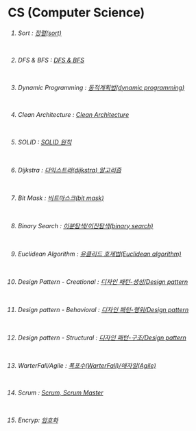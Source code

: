 # CS (Computer Science)

<h6>  
  
1. Sort : <a href="https://github.com/kimTH65/CS/blob/main/1%20-%20%EC%A0%95%EB%A0%AC.md">정렬(sort)</a> 
 
<br> 

2. DFS & BFS : <a href="https://github.com/kimTH65/CS/blob/main/2%20-%20DFS%20%26%20BFS.md">DFS & BFS</a> <br>

<br>

3. Dynamic Programming : <a href="https://github.com/kimTH65/CS/blob/main/3%20-%20%EB%8F%99%EC%A0%81%20%EA%B3%84%ED%9A%8D%EB%B2%95.md">동적계획법(dynamic programming) </a>

<br>

4. Clean Architecture : <a href="https://github.com/kimTH65/CS/blob/main/4%20-%20clean%20architecture.md">Clean Architecture</a>

<br>

5. SOLID : <a href="https://github.com/kimTH65/CS/blob/main/5%20-%20SOLID%20%EC%9B%90%EC%B9%99.md">SOLID 원칙</a> 

<br>

6. Dijkstra : <a href="https://github.com/kimTH65/CS/blob/main/6%20-%20%EB%8B%A4%EC%9D%B5%EC%8A%A4%ED%8A%B8%EB%9D%BC.md">다익스트라(dijkstra) 알고리즘</a> 

<br>

7. Bit Mask : <a href="https://github.com/kimTH65/CS/blob/main/7%20-%20%EB%B9%84%ED%8A%B8%EB%A7%88%EC%8A%A4%ED%81%AC.md">비트마스크(bit mask)</a> 

<br>

8. Binary Search : <a href="https://github.com/kimTH65/CS/blob/main/8%20-%20%EC%9D%B4%EB%B6%84%20%ED%83%90%EC%83%89.md">이분탐색/이진탐색(binary search)</a> 
 
<br>

9. Euclidean Algorithm : <a href="https://github.com/kimTH65/CS/blob/main/9%20-%20%EC%9C%A0%ED%81%B4%EB%A6%AC%EB%93%9C%20%ED%98%B8%EC%A0%9C%EB%B2%95.md">유클리드 호제법(Euclidean algorithm)</a> 

<br>
  
10. Design Pattern - Creational : <a href="https://github.com/kimTH65/CS/blob/main/10%20-%20%EB%94%94%EC%9E%90%EC%9D%B8%20%ED%8C%A8%ED%84%B4(%EC%83%9D%EC%84%B1).md">디자인 패턴-생성/Design pattern</a>

<br>

11. Design pattern - Behavioral : <a href="https://github.com/kimTH65/CS/blob/main/11%20-%20%EB%94%94%EC%9E%90%EC%9D%B8%20%ED%8C%A8%ED%84%B4(%ED%96%89%EC%9C%84).md">디자인 패턴-행위/Design pattern</a>
  
<br>
  
12. Design pattern - Structural : <a href="https://github.com/kimTH65/CS/blob/main/12%20-%20%EB%94%94%EC%9E%90%EC%9D%B8%20%ED%8C%A8%ED%84%B4(%EA%B5%AC%EC%A1%B0).md">디자인 패턴-구조/Design pattern</a>

<br>

13. WarterFall/Agile : <a href="https://github.com/kimTH65/CS/blob/main/13%20-%20%ED%8F%AD%ED%8F%AC%EC%88%98(WarterFall)and%EC%95%A0%EC%9E%90%EC%9D%BC(Agile).md">폭포수(WarterFall)/애자일(Agile)</a> 

<br>

14. Scrum : <a href="https://github.com/kimTH65/CS/blob/main/14%20-%20ScrumAndScrumMaster.md">Scrum, Scrum Master</a>

<br>

15. Encryp: <a href="https://github.com/kimTH65/CS/blob/main/15%20-%20%EC%95%94%ED%98%B8%ED%99%94.md">암호화</a>

</h6> 
